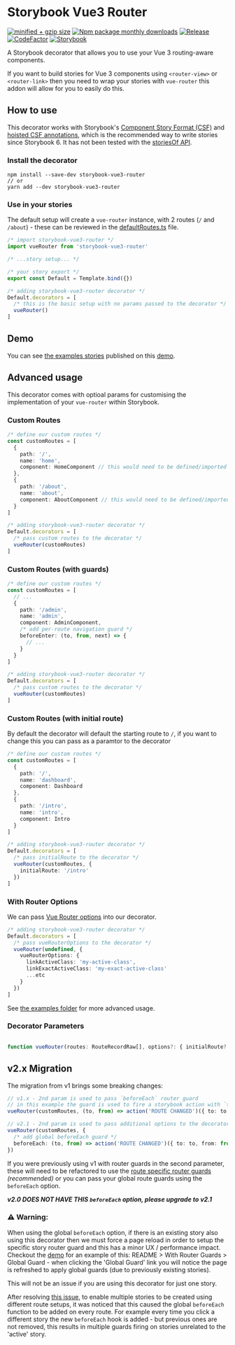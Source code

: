 # Storybook Vue3 Router

[![minified + gzip size](https://badgen.net/bundlephobia/minzip/storybook-vue3-router)](https://bundlephobia.com/package/storybook-vue3-router)
[![Npm package monthly downloads](https://badgen.net/npm/dm/storybook-vue3-router)](https://www.npmjs.com/package/storybook-vue3-router)
[![Release](https://github.com/NickMcBurney/storybook-vue3-router/actions/workflows/release.yml/badge.svg?branch=main)](https://github.com/NickMcBurney/storybook-vue3-router/actions/workflows/release.yml)
[![CodeFactor](https://www.codefactor.io/repository/github/nickmcburney/storybook-vue3-router/badge)](https://www.codefactor.io/repository/github/nickmcburney/storybook-vue3-router)
[![Storybook](https://raw.githubusercontent.com/storybookjs/brand/master/badge/badge-storybook.svg?sanitize=true)](https://storybook.js.org/addons/storybook-vue3-router/)

A Storybook decorator that allows you to use your Vue 3 routing-aware components.

If you want to build stories for Vue 3 components using `<router-view>` or `<router-link>` then you need to wrap your stories with `vue-router` this addon will allow for you to easily do this.

## How to use
This decorator works with Storybook's [Component Story Format (CSF)](https://storybook.js.org/docs/vue/api/csf) and [hoisted CSF annotations](https://github.com/storybookjs/storybook/blob/next/MIGRATION.md#hoisted-csf-annotations), which is the recommended way to write stories since Storybook 6. It has not been tested with the [storiesOf API](https://github.com/storybookjs/storybook/blob/master/lib/core/docs/storiesOf.md).

### Install the decorator

```node
npm install --save-dev storybook-vue3-router
// or
yarn add --dev storybook-vue3-router
```

### Use in your stories
The default setup will create a `vue-router` instance, with 2 routes (`/` and `/about`) - these can be reviewed in the [defaultRoutes.ts](https://github.com/NickMcBurney/storybook-vue3-router/blob/main/src/defaultRoutes.ts) file.

```typescript
/* import storybook-vue3-router */
import vueRouter from 'storybook-vue3-router'

/* ...story setup... */

/* your story export */
export const Default = Template.bind({})

/* adding storybook-vue3-router decorator */
Default.decorators = [
  /* this is the basic setup with no params passed to the decorator */
  vueRouter()
]
```

## Demo
You can see [the examples stories](https://github.com/NickMcBurney/storybook-vue3-router/tree/main/examples) published on this [demo](https://storybook-vue3-router.netlify.app/).

## Advanced usage
This decorator comes with optioal params for customising the implementation of your `vue-router` within Storybook.

### Custom Routes
```typescript
/* define our custom routes */
const customRoutes = [
  {
    path: '/',
    name: 'home',
    component: HomeComponent // this would need to be defined/imported into the `.stories` file
  },
  {
    path: '/about',
    name: 'about',
    component: AboutComponent // this would need to be defined/imported into the `.stories` file
  }
]

/* adding storybook-vue3-router decorator */
Default.decorators = [
  /* pass custom routes to the decorator */
  vueRouter(customRoutes)
]
```

### Custom Routes (with guards)
```typescript
/* define our custom routes */
const customRoutes = [
  // ...
  {
    path: '/admin',
    name: 'admin',
    component: AdminComponent,
    /* add per-route navigation guard */
    beforeEnter: (to, from, next) => {
      // ...
    }
  }
]

/* adding storybook-vue3-router decorator */
Default.decorators = [
  /* pass custom routes to the decorator */
  vueRouter(customRoutes)
]
```

### Custom Routes (with initial route)
By default the decorator will default the starting route to `/`, if you want to change this you can pass as a paramtor to the decorator

```typescript
/* define our custom routes */
const customRoutes = [
  {
    path: '/',
    name: 'dashboard',
    component: Dashboard
  },
  {
    path: '/intro',
    name: 'intro',
    component: Intro
  }
]

/* adding storybook-vue3-router decorator */
Default.decorators = [
  /* pass initialRoute to the decorator */
  vueRouter(customRoutes, {
    initialRoute: '/intro'
  })
]
```

### With Router Options
We can pass [Vue Router options](https://router.vuejs.org/api/index.html#history) into our decorator.

```typescript
/* adding storybook-vue3-router decorator */
Default.decorators = [
  /* pass vueRouterOptions to the decorator */
  vueRouter(undefined, {
    vueRouterOptions: {
      linkActiveClass: 'my-active-class',
      linkExactActiveClass: 'my-exact-active-class'
      ...etc
    }
  })
]
```

See [the examples folder](https://github.com/NickMcBurney/storybook-vue3-router/tree/main/examples) for more advanced usage.

### Decorator Parameters
```typescript

function vueRouter(routes: RouteRecordRaw[], options?: { initialRoute?: string, beforeEach?: NavigationGuard, vueRouterOptions?: RouterOptions })
```

## v2.x Migration
The migration from v1 brings some breaking changes:

```typescript
// v1.x - 2nd param is used to pass `beforeEach` router guard
// in this example the guard is used to fire a storybook action with `to` and `from` router objects
vueRouter(customRoutes, (to, from) => action('ROUTE CHANGED')({ to: to, from: from })) // LEGACY

// v2.1 - 2nd param is used to pass additional options to the decorator
vueRouter(customRoutes, {
  /* add global beforeEach guard */
  beforeEach: (to, from) => action('ROUTE CHANGED')({ to: to, from: from })
})
```
If you were previously using v1 with router guards in the second parameter, these will need to be refactored to use the [route specific router guards](#custom-routes-with-guards) _(recommended)_ or you can pass your global route guards using the `beforeEach` option.

**_v2.0 DOES NOT HAVE THIS `beforeEach` option, please upgrade to v2.1_**

### ⚠️ Warning:

When using the global `beforeEach` option, if there is an existing story also using this decorator then we must force a page reload in order to setup the specific story router guard and this has a minor UX / performance impact. Checkout the [demo](https://storybook-vue3-router.netlify.app/) for an example of this: README > With Router Guards > Global Guard - when clicking the 'Global Guard' link you will notice the page is refreshed to apply global guards (due to previously existing stories).

This will not be an issue if you are using this decorator for just one story.

After resolving [this issue](https://github.com/NickMcBurney/storybook-vue3-router/issues/7), to enable multiple stories to be created using different route setups, it was noticed that this caused the global `beforeEach` function to be added on every route. For example every time you click a different story the new `beforeEach` hook is added - but previous ones are not removed, this results in multiple guards firing on stories unrelated to the 'active' story.

<!--There is an issue raised here to look into fixing this bug and adding `beforeEach` as an option within the options param e.g. `options?: { initialRoute?: string, beforeEach?: NavigationGuard }`-->